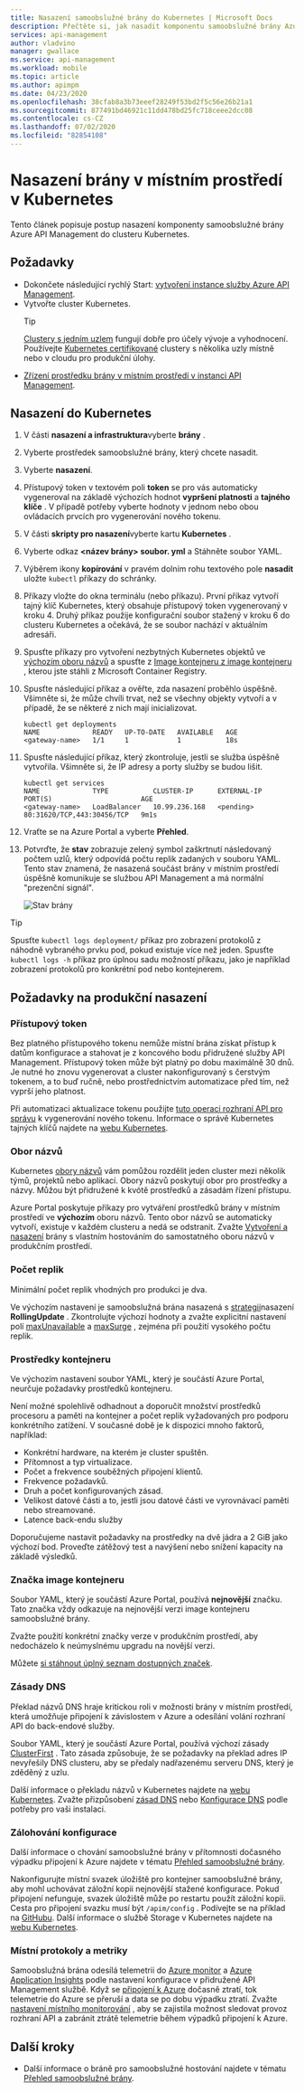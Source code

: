```yaml
---
title: Nasazení samoobslužné brány do Kubernetes | Microsoft Docs
description: Přečtěte si, jak nasadit komponentu samoobslužné brány Azure API Management do Kubernetes
services: api-management
author: vladvino
manager: gwallace
ms.service: api-management
ms.workload: mobile
ms.topic: article
ms.author: apimpm
ms.date: 04/23/2020
ms.openlocfilehash: 38cfab8a3b73eeef28249f53bd2f5c56e26b21a1
ms.sourcegitcommit: 877491bd46921c11dd478bd25fc718ceee2dcc08
ms.contentlocale: cs-CZ
ms.lasthandoff: 07/02/2020
ms.locfileid: "82854108"
---
```

# <a name="deploy-a-self-hosted-gateway-to-kubernetes"></a>Nasazení brány v místním prostředí v Kubernetes

Tento článek popisuje postup nasazení komponenty samoobslužné brány Azure API Management do clusteru Kubernetes.

## <a name="prerequisites"></a>Požadavky

- Dokončete následující rychlý Start: [vytvoření instance služby Azure API Management](get-started-create-service-instance.md).
- Vytvořte cluster Kubernetes.
   > [!TIP]
   > [Clustery s jedním uzlem](https://kubernetes.io/docs/setup/#learning-environment) fungují dobře pro účely vývoje a vyhodnocení. Používejte [Kubernetes certifikované](https://kubernetes.io/partners/#conformance) clustery s několika uzly místně nebo v cloudu pro produkční úlohy.
- [Zřízení prostředku brány v místním prostředí v instanci API Management](api-management-howto-provision-self-hosted-gateway.md).

## <a name="deploy-to-kubernetes"></a>Nasazení do Kubernetes

1. V části **nasazení a infrastruktura**vyberte **brány** .
2. Vyberte prostředek samoobslužné brány, který chcete nasadit.
3. Vyberte **nasazení**.
4. Přístupový token v textovém poli **token** se pro vás automaticky vygeneroval na základě výchozích hodnot **vypršení platnosti** a **tajného klíče** . V případě potřeby vyberte hodnoty v jednom nebo obou ovládacích prvcích pro vygenerování nového tokenu.
5. V části **skripty pro nasazení**vyberte kartu **Kubernetes** .
6. Vyberte odkaz **<název brány> soubor. yml** a Stáhněte soubor YAML.
7. Výběrem ikony **kopírování** v pravém dolním rohu textového pole **nasadit** uložte `kubectl` příkazy do schránky.
8. Příkazy vložte do okna terminálu (nebo příkazu). První příkaz vytvoří tajný klíč Kubernetes, který obsahuje přístupový token vygenerovaný v kroku 4. Druhý příkaz použije konfigurační soubor stažený v kroku 6 do clusteru Kubernetes a očekává, že se soubor nachází v aktuálním adresáři.
9. Spusťte příkazy pro vytvoření nezbytných Kubernetes objektů ve [výchozím oboru názvů](https://kubernetes.io/docs/concepts/overview/working-with-objects/namespaces/) a spusťte z [Image kontejneru z image kontejneru](https://aka.ms/apim/sputnik/dhub) , kterou jste stáhli z Microsoft Container Registry.
10. Spusťte následující příkaz a ověřte, zda nasazení proběhlo úspěšně. Všimněte si, že může chvíli trvat, než se všechny objekty vytvoří a v případě, že se některé z nich mají inicializovat.
    ```console
    kubectl get deployments
    NAME             READY   UP-TO-DATE   AVAILABLE   AGE
    <gateway-name>   1/1     1            1           18s
    ```
11. Spusťte následující příkaz, který zkontroluje, jestli se služba úspěšně vytvořila. Všimněte si, že IP adresy a porty služby se budou lišit.
    ```console
    kubectl get services
    NAME             TYPE           CLUSTER-IP      EXTERNAL-IP   PORT(S)                      AGE
    <gateway-name>   LoadBalancer   10.99.236.168   <pending>     80:31620/TCP,443:30456/TCP   9m1s
    ```
12. Vraťte se na Azure Portal a vyberte **Přehled**.
13. Potvrďte, že **stav** zobrazuje zelený symbol zaškrtnutí následovaný počtem uzlů, který odpovídá počtu replik zadaných v souboru YAML. Tento stav znamená, že nasazená součást brány v místním prostředí úspěšně komunikuje se službou API Management a má normální "prezenční signál".

    ![Stav brány](media/how-to-deploy-self-hosted-gateway-kubernetes/status.png)

> [!TIP]
> Spusťte <code>kubectl logs deployment/<gateway-name></code> příkaz pro zobrazení protokolů z náhodně vybraného prvku pod, pokud existuje více než jeden.
> Spusťte <code>kubectl logs -h</code> příkaz pro úplnou sadu možností příkazu, jako je například zobrazení protokolů pro konkrétní pod nebo kontejnerem.

## <a name="production-deployment-considerations"></a>Požadavky na produkční nasazení

### <a name="access-token"></a>Přístupový token
Bez platného přístupového tokenu nemůže místní brána získat přístup k datům konfigurace a stahovat je z koncového bodu přidružené služby API Management. Přístupový token může být platný po dobu maximálně 30 dnů. Je nutné ho znovu vygenerovat a cluster nakonfigurovaný s čerstvým tokenem, a to buď ručně, nebo prostřednictvím automatizace před tím, než vyprší jeho platnost. 

Při automatizaci aktualizace tokenu použijte [tuto operaci rozhraní API pro správu](https://docs.microsoft.com/rest/api/apimanagement/2019-12-01/gateway/generatetoken) k vygenerování nového tokenu. Informace o správě Kubernetes tajných klíčů najdete na [webu Kubernetes](https://kubernetes.io/docs/concepts/configuration/secret).

### <a name="namespace"></a>Obor názvů
Kubernetes [obory názvů](https://kubernetes.io/docs/concepts/overview/working-with-objects/namespaces/) vám pomůžou rozdělit jeden cluster mezi několik týmů, projektů nebo aplikací. Obory názvů poskytují obor pro prostředky a názvy. Můžou být přidružené k kvótě prostředků a zásadám řízení přístupu.

Azure Portal poskytuje příkazy pro vytváření prostředků brány v místním prostředí ve **výchozím** oboru názvů. Tento obor názvů se automaticky vytvoří, existuje v každém clusteru a nedá se odstranit.
Zvažte [Vytvoření a nasazení](https://kubernetesbyexample.com/ns/) brány s vlastním hostováním do samostatného oboru názvů v produkčním prostředí.

### <a name="number-of-replicas"></a>Počet replik
Minimální počet replik vhodných pro produkci je dva.

Ve výchozím nastavení je samoobslužná brána nasazená s [strategií](https://kubernetes.io/docs/concepts/workloads/controllers/deployment/#strategy)nasazení **RollingUpdate** . Zkontrolujte výchozí hodnoty a zvažte explicitní nastavení polí [maxUnavailable](https://kubernetes.io/docs/concepts/workloads/controllers/deployment/#max-unavailable) a [maxSurge](https://kubernetes.io/docs/concepts/workloads/controllers/deployment/#max-surge) , zejména při použití vysokého počtu replik.

### <a name="container-resources"></a>Prostředky kontejneru
Ve výchozím nastavení soubor YAML, který je součástí Azure Portal, neurčuje požadavky prostředků kontejneru.

Není možné spolehlivě odhadnout a doporučit množství prostředků procesoru a paměti na kontejner a počet replik vyžadovaných pro podporu konkrétního zatížení. V současné době je k dispozici mnoho faktorů, například:

- Konkrétní hardware, na kterém je cluster spuštěn.
- Přítomnost a typ virtualizace.
- Počet a frekvence souběžných připojení klientů.
- Frekvence požadavků.
- Druh a počet konfigurovaných zásad.
- Velikost datové části a to, jestli jsou datové části ve vyrovnávací paměti nebo streamované.
- Latence back-endu služby

Doporučujeme nastavit požadavky na prostředky na dvě jádra a 2 GiB jako výchozí bod. Proveďte zátěžový test a navýšení nebo snížení kapacity na základě výsledků.

### <a name="container-image-tag"></a>Značka image kontejneru
Soubor YAML, který je součástí Azure Portal, používá **nejnovější** značku. Tato značka vždy odkazuje na nejnovější verzi image kontejneru samoobslužné brány.

Zvažte použití konkrétní značky verze v produkčním prostředí, aby nedocházelo k neúmyslnému upgradu na novější verzi.

Můžete [si stáhnout úplný seznam dostupných značek](https://mcr.microsoft.com/v2/azure-api-management/gateway/tags/list).

### <a name="dns-policy"></a>Zásady DNS
Překlad názvů DNS hraje kritickou roli v možnosti brány v místním prostředí, která umožňuje připojení k závislostem v Azure a odesílání volání rozhraní API do back-endové služby.

Soubor YAML, který je součástí Azure Portal, používá výchozí zásady [ClusterFirst](https://kubernetes.io/docs/concepts/services-networking/dns-pod-service/#pod-s-dns-policy) . Tato zásada způsobuje, že se požadavky na překlad adres IP nevyřešily DNS clusteru, aby se předaly nadřazenému serveru DNS, který je zděděný z uzlu.

Další informace o překladu názvů v Kubernetes najdete na [webu Kubernetes](https://kubernetes.io/docs/concepts/services-networking/dns-pod-service). Zvažte přizpůsobení [zásad DNS](https://kubernetes.io/docs/concepts/services-networking/dns-pod-service/#pod-s-dns-policy) nebo [Konfigurace DNS](https://kubernetes.io/docs/concepts/services-networking/dns-pod-service/#pod-s-dns-config) podle potřeby pro vaši instalaci.

### <a name="configuration-backup"></a>Zálohování konfigurace
Další informace o chování samoobslužné brány v přítomnosti dočasného výpadku připojení k Azure najdete v tématu [Přehled samoobslužné brány](self-hosted-gateway-overview.md#connectivity-to-azure).

Nakonfigurujte místní svazek úložiště pro kontejner samoobslužné brány, aby mohl uchovávat záložní kopii nejnovější stažené konfigurace. Pokud připojení nefunguje, svazek úložiště může po restartu použít záložní kopii. Cesta pro připojení svazku musí být <code>/apim/config</code> . Podívejte se na příklad na [GitHubu](https://github.com/Azure/api-management-self-hosted-gateway/blob/master/examples/self-hosted-gateway-with-configuration-backup.yaml).
Další informace o službě Storage v Kubernetes najdete na [webu Kubernetes](https://kubernetes.io/docs/concepts/storage/volumes/).

### <a name="local-logs-and-metrics"></a>Místní protokoly a metriky
Samoobslužná brána odesílá telemetrii do [Azure monitor](api-management-howto-use-azure-monitor.md) a [Azure Application Insights](api-management-howto-app-insights.md) podle nastavení konfigurace v přidružené API Management službě.
Když se [připojení k Azure](self-hosted-gateway-overview.md#connectivity-to-azure) dočasně ztratí, tok telemetrie do Azure se přeruší a data se po dobu výpadku ztratí.
Zvažte [nastavení místního monitorování](how-to-configure-local-metrics-logs.md) , aby se zajistila možnost sledovat provoz rozhraní API a zabránit ztrátě telemetrie během výpadků připojení k Azure.

## <a name="next-steps"></a>Další kroky

* Další informace o bráně pro samoobslužné hostování najdete v tématu [Přehled samoobslužné brány](self-hosted-gateway-overview.md).
